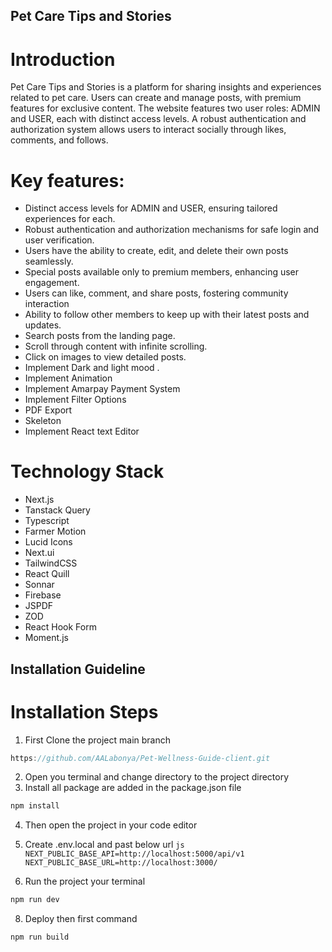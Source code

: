 ## Pet Care Tips and Stories

# Introduction

Pet Care Tips and Stories is a platform for sharing insights and experiences related to pet care. Users can create and manage posts, with premium features for exclusive content. The website features two user roles: ADMIN and USER, each with distinct access levels. A robust authentication and authorization system allows users to interact socially through likes, comments, and follows.


# Key features:

- Distinct access levels for ADMIN and USER, ensuring tailored experiences for each.
- Robust authentication and authorization mechanisms for safe login and user verification.
- Users have the ability to create, edit, and delete their own posts seamlessly.
- Special posts available only to premium members, enhancing user engagement.
- Users can like, comment, and share posts, fostering community interaction
- Ability to follow other members to keep up with their latest posts and updates.
- Search posts from the landing page.
- Scroll through content with infinite scrolling.
- Click on images to view detailed posts.
- Implement Dark and light mood .
- Implement Animation
- Implement Amarpay Payment System
- Implement Filter Options
- PDF Export
- Skeleton 
- Implement React text Editor

# Technology Stack

- Next.js
- Tanstack Query
- Typescript
- Farmer Motion
- Lucid Icons
- Next.ui
- TailwindCSS
- React Quill
- Sonnar
- Firebase
- JSPDF
- ZOD
- React Hook Form
- Moment.js

## Installation Guideline

# Installation Steps

1. First Clone the project main branch

```js
https://github.com/AALabonya/Pet-Wellness-Guide-client.git
```

2. Open you terminal and change directory to the project directory
3. Install all package are added in the package.json file

```js
npm install
```

4. Then open the project in your code editor
5. Create .env.local and past below url
``js
NEXT_PUBLIC_BASE_API=http://localhost:5000/api/v1
NEXT_PUBLIC_BASE_URL=http://localhost:3000/
``

7. Run the project your terminal

```js
npm run dev
```

8. Deploy then first command

```
npm run build
```


